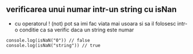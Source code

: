 ## verificarea unui numar intr-un string cu isNan

- cu operatorul ! (not) pot sa imi fac viata mai usoara si sa il folosesc intr-o conditie ca sa verific daca un string este numar

```Js
console.log(isNaN("0")) // false
console.log(isNaN("string")) // true
```
